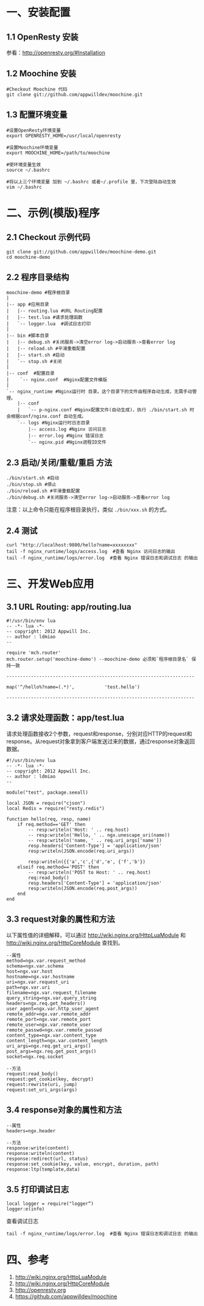 # 一、安装配置

## 1.1 OpenResty 安装
参看：http://openresty.org/#Installation

## 1.2 Moochine 安装
    #Checkout Moochine 代码
    git clone git://github.com/appwilldev/moochine.git 
    

## 1.3 配置环境变量
    #设置OpenResty环境变量
    export OPENRESTY_HOME=/usr/local/openresty
    
    #设置Moochine环境变量
    export MOOCHINE_HOME=/path/to/moochine
    
    #使环境变量生效
    source ~/.bashrc
    
    #将以上三个环境变量 加到 ~/.bashrc 或者~/.profile 里，下次登陆自动生效
    vim ~/.bashrc
    

# 二、示例(模版)程序
## 2.1 Checkout 示例代码
    git clone git://github.com/appwilldev/moochine-demo.git
    cd moochine-demo
    
## 2.2 程序目录结构
    
    moochine-demo #程序根目录
    |
    |-- app #应用目录
    |   |-- routing.lua #URL Routing配置
    |   |-- test.lua #请求处理函数
    |   `-- logger.lua  #调试日志打印
    |
    |-- bin #脚本目录
    |   |-- debug.sh #关闭服务->清空error log->启动服务->查看error log
    |   |-- reload.sh #平滑重载配置
    |   |-- start.sh #启动
    |   `-- stop.sh #关闭
    |
    |-- conf  #配置目录
    |    `-- nginx.conf  #Nginx配置文件模版
    |
    `-- nginx_runtime #Nginx运行时 目录。这个目录下的文件由程序自动生成，无需手动管理。
        |-- conf
        |   `-- p-nginx.conf #Nginx配置文件(自动生成)，执行 ./bin/start.sh 时会根据conf/nginx.conf 自动生成。
        `-- logs #Nginx运行时日志目录
            |-- access.log #Nginx 访问日志
            |-- error.log #Nginx 错误日志
            `-- nginx.pid #Nginx进程ID文件
    

## 2.3 启动/关闭/重载/重启 方法
    ./bin/start.sh #启动
    ./bin/stop.sh #停止
    ./bin/reload.sh #平滑重载配置
    ./bin/debug.sh #关闭服务->清空error log->启动服务->查看error log

注意：以上命令只能在程序根目录执行，类似 `./bin/xxx.sh` 的方式。    

## 2.4 测试
    curl "http://localhost:9800/hello?name=xxxxxxxx"
    tail -f nginx_runtime/logs/access.log  #查看 Nginx 访问日志的输出
    tail -f nginx_runtime/logs/error.log  #查看 Nginx 错误日志和调试日志 的输出
    

# 三、开发Web应用
## 3.1 URL Routing: app/routing.lua
    #!/usr/bin/env lua
    -- -*- lua -*-
    -- copyright: 2012 Appwill Inc.
    -- author : ldmiao
    --
    
    require 'mch.router'
    mch.router.setup('moochine-demo') --moochine-demo 必须和`程序根目录名` 保持一致
    
    ---------------------------------------------------------------------
    
    map('^/hello%?name=(.*)',           'test.hello')
    
    ---------------------------------------------------------------------
    

## 3.2 请求处理函数：app/test.lua
请求处理函数接收2个参数，request和response，分别对应HTTP的request和response。从request对象拿到客户端发送过来的数据，通过response对象返回数据。

    #!/usr/bin/env lua
    -- -*- lua -*-
    -- copyright: 2012 Appwill Inc.
    -- author : ldmiao
    --
    
    module("test", package.seeall)
    
    local JSON = require("cjson")
    local Redis = require("resty.redis")
    
    function hello(req, resp, name)
        if req.method=='GET' then
            -- resp:writeln('Host: ' .. req.host)
            -- resp:writeln('Hello, ' .. ngx.unescape_uri(name))
            -- resp:writeln('name, ' .. req.uri_args['name'])
            resp.headers['Content-Type'] = 'application/json'
            resp:writeln(JSON.encode(req.uri_args))

            resp:writeln({{'a','c',{'d','e', {'f','b'})
        elseif req.method=='POST' then
            -- resp:writeln('POST to Host: ' .. req.host)
            req:read_body()
            resp.headers['Content-Type'] = 'application/json'
            resp:writeln(JSON.encode(req.post_args))
        end 
    end

## 3.3 request对象的属性和方法
以下属性值的详细解释，可以通过 http://wiki.nginx.org/HttpLuaModule 和 http://wiki.nginx.org/HttpCoreModule 查找到。

    --属性
    method=ngx.var.request_method
    schema=ngx.var.schema
    host=ngx.var.host
    hostname=ngx.var.hostname
    uri=ngx.var.request_uri
    path=ngx.var.uri
    filename=ngx.var.request_filename
    query_string=ngx.var.query_string
    headers=ngx.req.get_headers()
    user_agent=ngx.var.http_user_agent
    remote_addr=ngx.var.remote_addr
    remote_port=ngx.var.remote_port
    remote_user=ngx.var.remote_user
    remote_passwd=ngx.var.remote_passwd
    content_type=ngx.var.content_type
    content_length=ngx.var.content_length
    uri_args=ngx.req.get_uri_args()
    post_args=ngx.req.get_post_args()
    socket=ngx.req.socket
    
    --方法
    request:read_body()
    request:get_cookie(key, decrypt)
    request:rewrite(uri, jump)
    request:set_uri_args(args)
    

## 3.4 response对象的属性和方法
    --属性
    headers=ngx.header
    
    --方法
    response:write(content)
    response:writeln(content)
    response:redirect(url, status)
    response:set_cookie(key, value, encrypt, duration, path)
    response:ltp(template,data)
    

## 3.5 打印调试日志
    local logger = require("logger“)
    logger:e(info)

查看调试日志

    tail -f nginx_runtime/logs/error.log  #查看 Nginx 错误日志和调试日志 的输出
    

# 四、参考 
1. http://wiki.nginx.org/HttpLuaModule 
1. http://wiki.nginx.org/HttpCoreModule 
1. http://openresty.org
1. https://github.com/appwilldev/moochine
